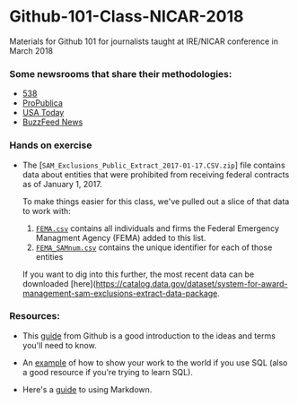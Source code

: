 # Github-101-Class-NICAR-2018
Materials for Github 101 for journalists taught at IRE/NICAR conference in March 2018

### Some newsrooms that share their methodologies:

* [538](https://github.com/fivethirtyeight/data)
* [ProPublica](https://github.com/propublica)
* [USA Today](https://github.com/USATODAY)
* [BuzzFeed News](https://github.com/BuzzFeedNews)

### Hands on exercise

* The [`SAM_Exclusions_Public_Extract_2017-01-17.CSV.zip`] file contains data about entities that were prohibited from receiving federal contracts as of January 1, 2017. 

  To make things easier for this class, we've pulled out a slice of that data to work with:
  
  1) [`FEMA.csv`](CSV) contains all individuals and firms the Federal Emergency Managment Agency (FEMA) added to this list. 
  2) [`FEMA_SAMnum.csv`](CSV) contains the unique identifier for each of those entities
  
  If you want to dig into this further, the most recent data can be downloaded [here](https://catalog.data.gov/dataset/system-for-award-management-sam-exclusions-extract-data-package.

### Resources:

* This [guide](https://guides.github.com/activities/hello-world/) from Github is a good introduction to the ideas and terms you'll need to know.

* An [example](https://github.com/dannguyen/simplestuff-sqlite) of how to show your work to the world if you use SQL (also a good resource if you're trying to learn SQL).

* Here's a [guide](https://guides.github.com/features/mastering-markdown/) to using Markdown.
